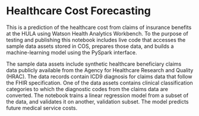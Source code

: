 # Healthcare Cost Forecasting 
This is a prediction of the healthcare cost from claims of insurance benefits at the HULA using Watson Health Analytics Workbench. To the purpose of testing and publishing this notebook includes live code that accesses the sample data assets stored in COS, prepares those data, and builds a machine-learning model using the PySpark interface. 

The sample data assets include synthetic healthcare beneficiary claims data publicly available from the Agency for Healthcare Research and Quality (HRAC). The data records contain ICD9 diagnosis for claims data that follow the FHIR specification. One of the data assets contains clinical classification categories to which the diagnostic codes from the claims data are converted. The notebook trains a linear regression model from a subset of the data, and validates it on another, validation subset. The model predicts future medical service costs. 
